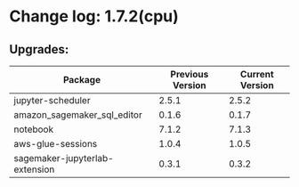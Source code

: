 # Change log: 1.7.2(cpu)

## Upgrades: 

Package | Previous Version | Current Version
---|---|---
jupyter-scheduler|2.5.1|2.5.2
amazon_sagemaker_sql_editor|0.1.6|0.1.7
notebook|7.1.2|7.1.3
aws-glue-sessions|1.0.4|1.0.5
sagemaker-jupyterlab-extension|0.3.1|0.3.2
